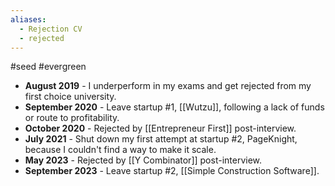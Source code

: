 ```yaml
---
aliases:
  - Rejection CV
  - rejected
---
```

#seed #evergreen 

- **August 2019** - I underperform in my exams and get rejected from my first choice university.
- **September 2020** - Leave startup #1, [[Wutzu]], following a lack of funds or route to profitability.
- **October 2020** - Rejected by [[Entrepreneur First]] post-interview.
- **July 2021** - Shut down my first attempt at startup #2, PageKnight, because I couldn't find a way to make it scale.
- **May 2023** - Rejected by [[Y Combinator]] post-interview.
- **September 2023** - Leave startup #2, [[Simple Construction Software]].

